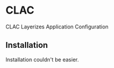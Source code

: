 # CLAC

CLAC Layerizes Application Configuration

## Installation

Installation couldn't be easier.

